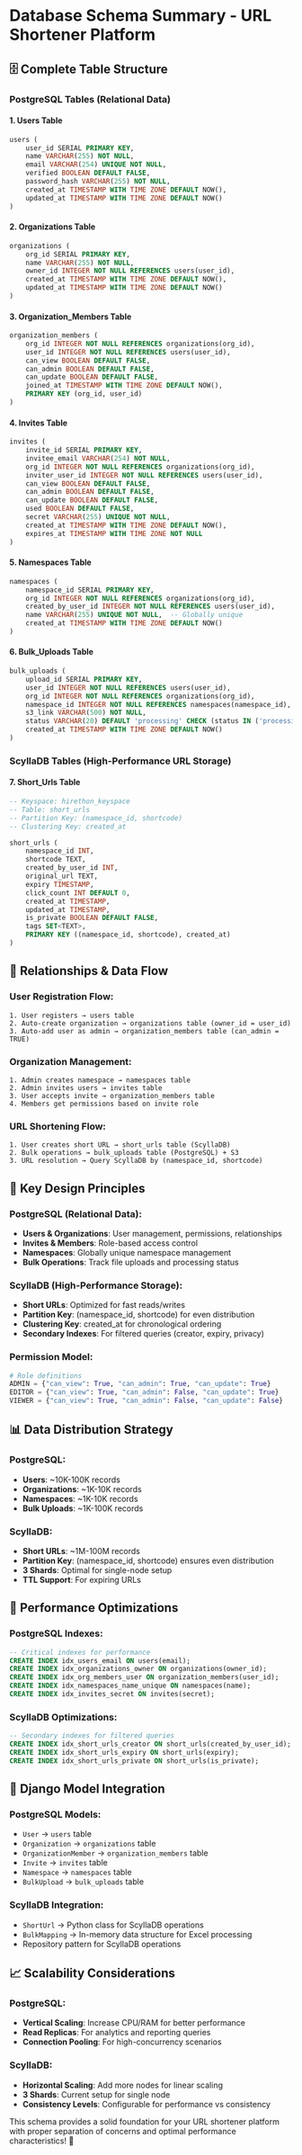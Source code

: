 # Database Schema Summary - URL Shortener Platform

## 🗄️ Complete Table Structure

### **PostgreSQL Tables (Relational Data)**

#### **1. Users Table**
```sql
users (
    user_id SERIAL PRIMARY KEY,
    name VARCHAR(255) NOT NULL,
    email VARCHAR(254) UNIQUE NOT NULL,
    verified BOOLEAN DEFAULT FALSE,
    password_hash VARCHAR(255) NOT NULL,
    created_at TIMESTAMP WITH TIME ZONE DEFAULT NOW(),
    updated_at TIMESTAMP WITH TIME ZONE DEFAULT NOW()
)
```

#### **2. Organizations Table**
```sql
organizations (
    org_id SERIAL PRIMARY KEY,
    name VARCHAR(255) NOT NULL,
    owner_id INTEGER NOT NULL REFERENCES users(user_id),
    created_at TIMESTAMP WITH TIME ZONE DEFAULT NOW(),
    updated_at TIMESTAMP WITH TIME ZONE DEFAULT NOW()
)
```

#### **3. Organization_Members Table**
```sql
organization_members (
    org_id INTEGER NOT NULL REFERENCES organizations(org_id),
    user_id INTEGER NOT NULL REFERENCES users(user_id),
    can_view BOOLEAN DEFAULT FALSE,
    can_admin BOOLEAN DEFAULT FALSE,
    can_update BOOLEAN DEFAULT FALSE,
    joined_at TIMESTAMP WITH TIME ZONE DEFAULT NOW(),
    PRIMARY KEY (org_id, user_id)
)
```

#### **4. Invites Table**
```sql
invites (
    invite_id SERIAL PRIMARY KEY,
    invitee_email VARCHAR(254) NOT NULL,
    org_id INTEGER NOT NULL REFERENCES organizations(org_id),
    inviter_user_id INTEGER NOT NULL REFERENCES users(user_id),
    can_view BOOLEAN DEFAULT FALSE,
    can_admin BOOLEAN DEFAULT FALSE,
    can_update BOOLEAN DEFAULT FALSE,
    used BOOLEAN DEFAULT FALSE,
    secret VARCHAR(255) UNIQUE NOT NULL,
    created_at TIMESTAMP WITH TIME ZONE DEFAULT NOW(),
    expires_at TIMESTAMP WITH TIME ZONE NOT NULL
)
```

#### **5. Namespaces Table**
```sql
namespaces (
    namespace_id SERIAL PRIMARY KEY,
    org_id INTEGER NOT NULL REFERENCES organizations(org_id),
    created_by_user_id INTEGER NOT NULL REFERENCES users(user_id),
    name VARCHAR(255) UNIQUE NOT NULL,  -- Globally unique
    created_at TIMESTAMP WITH TIME ZONE DEFAULT NOW()
)
```

#### **6. Bulk_Uploads Table**
```sql
bulk_uploads (
    upload_id SERIAL PRIMARY KEY,
    user_id INTEGER NOT NULL REFERENCES users(user_id),
    org_id INTEGER NOT NULL REFERENCES organizations(org_id),
    namespace_id INTEGER NOT NULL REFERENCES namespaces(namespace_id),
    s3_link VARCHAR(500) NOT NULL,
    status VARCHAR(20) DEFAULT 'processing' CHECK (status IN ('processing', 'completed', 'failed')),
    created_at TIMESTAMP WITH TIME ZONE DEFAULT NOW()
)
```

### **ScyllaDB Tables (High-Performance URL Storage)**

#### **7. Short_Urls Table**
```sql
-- Keyspace: hirethon_keyspace
-- Table: short_urls
-- Partition Key: (namespace_id, shortcode)
-- Clustering Key: created_at

short_urls (
    namespace_id INT,
    shortcode TEXT,
    created_by_user_id INT,
    original_url TEXT,
    expiry TIMESTAMP,
    click_count INT DEFAULT 0,
    created_at TIMESTAMP,
    updated_at TIMESTAMP,
    is_private BOOLEAN DEFAULT FALSE,
    tags SET<TEXT>,
    PRIMARY KEY ((namespace_id, shortcode), created_at)
)
```

## 🔗 Relationships & Data Flow

### **User Registration Flow:**
```
1. User registers → users table
2. Auto-create organization → organizations table (owner_id = user_id)
3. Auto-add user as admin → organization_members table (can_admin = TRUE)
```

### **Organization Management:**
```
1. Admin creates namespace → namespaces table
2. Admin invites users → invites table
3. User accepts invite → organization_members table
4. Members get permissions based on invite role
```

### **URL Shortening Flow:**
```
1. User creates short URL → short_urls table (ScyllaDB)
2. Bulk operations → bulk_uploads table (PostgreSQL) + S3
3. URL resolution → Query ScyllaDB by (namespace_id, shortcode)
```

## 🎯 Key Design Principles

### **PostgreSQL (Relational Data):**
- **Users & Organizations**: User management, permissions, relationships
- **Invites & Members**: Role-based access control
- **Namespaces**: Globally unique namespace management
- **Bulk Operations**: Track file uploads and processing status

### **ScyllaDB (High-Performance Storage):**
- **Short URLs**: Optimized for fast reads/writes
- **Partition Key**: (namespace_id, shortcode) for even distribution
- **Clustering Key**: created_at for chronological ordering
- **Secondary Indexes**: For filtered queries (creator, expiry, privacy)

### **Permission Model:**
```python
# Role definitions
ADMIN = {"can_view": True, "can_admin": True, "can_update": True}
EDITOR = {"can_view": True, "can_admin": False, "can_update": True}  
VIEWER = {"can_view": True, "can_admin": False, "can_update": False}
```

## 📊 Data Distribution Strategy

### **PostgreSQL:**
- **Users**: ~10K-100K records
- **Organizations**: ~1K-10K records  
- **Namespaces**: ~1K-10K records
- **Bulk Uploads**: ~1K-100K records

### **ScyllaDB:**
- **Short URLs**: ~1M-100M records
- **Partition Key**: (namespace_id, shortcode) ensures even distribution
- **3 Shards**: Optimal for single-node setup
- **TTL Support**: For expiring URLs

## 🚀 Performance Optimizations

### **PostgreSQL Indexes:**
```sql
-- Critical indexes for performance
CREATE INDEX idx_users_email ON users(email);
CREATE INDEX idx_organizations_owner ON organizations(owner_id);
CREATE INDEX idx_org_members_user ON organization_members(user_id);
CREATE INDEX idx_namespaces_name_unique ON namespaces(name);
CREATE INDEX idx_invites_secret ON invites(secret);
```

### **ScyllaDB Optimizations:**
```sql
-- Secondary indexes for filtered queries
CREATE INDEX idx_short_urls_creator ON short_urls(created_by_user_id);
CREATE INDEX idx_short_urls_expiry ON short_urls(expiry);
CREATE INDEX idx_short_urls_private ON short_urls(is_private);
```

## 🔧 Django Model Integration

### **PostgreSQL Models:**
- `User` → `users` table
- `Organization` → `organizations` table
- `OrganizationMember` → `organization_members` table
- `Invite` → `invites` table
- `Namespace` → `namespaces` table
- `BulkUpload` → `bulk_uploads` table

### **ScyllaDB Integration:**
- `ShortUrl` → Python class for ScyllaDB operations
- `BulkMapping` → In-memory data structure for Excel processing
- Repository pattern for ScyllaDB operations

## 📈 Scalability Considerations

### **PostgreSQL:**
- **Vertical Scaling**: Increase CPU/RAM for better performance
- **Read Replicas**: For analytics and reporting queries
- **Connection Pooling**: For high-concurrency scenarios

### **ScyllaDB:**
- **Horizontal Scaling**: Add more nodes for linear scaling
- **3 Shards**: Current setup for single node
- **Consistency Levels**: Configurable for performance vs consistency

This schema provides a solid foundation for your URL shortener platform with proper separation of concerns and optimal performance characteristics! 🎯
